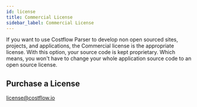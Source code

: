 ```yaml
---
id: license
title: Commercial License
sidebar_label: Commercial License
---
```


If you want to use Costflow Parser to develop non open sourced sites, projects, and applications, the Commercial license is the appropriate license. With this option, your source code is kept proprietary. Which means, you won't have to change your whole application source code to an open source license.

## Purchase a License

[license@costflow.io](mailto:license@costflow.io)

